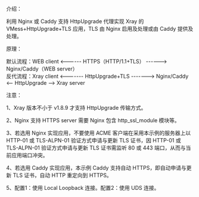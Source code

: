 介绍：

利用 Nginx 或 Caddy 支持 HttpUpgrade 代理实现 Xray 的 VMess+HttpUpgrade+TLS 应用，TLS 由 Nginx 启用及处理或由 Caddy 提供及处理。

原理：

默认流程：WEB client <------ HTTPS（HTTP/1.1+TLS） ------> Nginx/Caddy（WEB server）  
反代流程：Xray client <------- HttpUpgrade+TLS -------> Nginx/Caddy <-- HttpUpgrade --> Xray server

注意：

1、Xray 版本不小于 v1.8.9 才支持 HttpUpgrade 传输方式。

2、Nginx 支持 HTTPS server 需要 Nginx 包含 http_ssl_module 模块等。

3、若选用 Nginx 实现应用，不要使用 ACME 客户端在采用本示例的服务器上以 HTTP-01 或 TLS-ALPN-01 验证方式申请与更新 TLS 证书，因 HTTP-01 或 TLS-ALPN-01 验证方式申请与更新 TLS 证书需监听 80 或 443 端口，从而与当前应用端口冲突。

4、若选用 Caddy 实现应用，本示例 Caddy 支持自动 HTTPS，即自动申请与更新 TLS 证书，自动 HTTP 重定向到 HTTPS。

5、配置1：使用 Local Loopback 连接。配置2：使用 UDS 连接。
